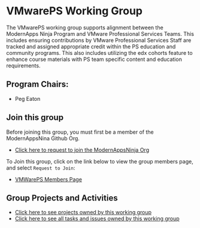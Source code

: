# VMwarePS Working Group

The VMwarePS working group supports alignment between the ModernApps Ninja Program and VMware Professional Services Teams. This includes ensuring contributions by VMware Professional Services Staff are tracked and assigned appropriate credit within the PS education and community programs. This also includes utilizing the edx cohorts feature to enhance course materials with PS team specific content and education requirements.

## Program Chairs: 
- Peg Eaton

## Join this group

Before joining this group, you must first be a member of the ModernAppsNina Github Org.
- [Click here to request to join the ModernAppsNinja Org](https://github.com/ModernAppsNinja/dojo/issues/new?assignees=&labels=&template=modernappsninja_join_request.md&title=)

To Join this group, click on the link below to view the group members page, and select `Request to Join`:
- [VMWarePS Members Page](https://github.com/orgs/ModernAppsNinja/teams/vmwareps/members)

## Group Projects and Activities

- [Click here to see projects owned by this working group](https://github.com/ModernAppsNinja/Projects/issues?q=is%3Aopen+label%3AProject+label%3AVMwarePS)
- [Click here to see all tasks and issues owned by this working group](https://github.com/ModernAppsNinja/Projects/labels/VMwarePS)